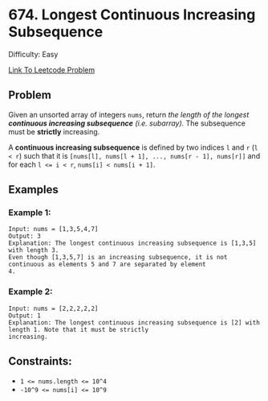 # 674. Longest Continuous Increasing Subsequence
Difficulty: Easy

[Link To Leetcode Problem](https://leetcode.com/problems/longest-continuous-increasing-subsequence/)

## Problem
Given an unsorted array of integers `nums`, return *the length of the longest **continuous increasing subsequence** (i.e. subarray).* The subsequence must be **strictly** increasing.

A **continuous increasing subsequence** is defined by two indices `l` and `r` (`l < r`) such that it is `[nums[l], nums[l + 1], ..., nums[r - 1], nums[r]]` and for each `l <= i < r`, `nums[i] < nums[i + 1]`.

## Examples
### Example 1:
```
Input: nums = [1,3,5,4,7]
Output: 3
Explanation: The longest continuous increasing subsequence is [1,3,5] with length 3.
Even though [1,3,5,7] is an increasing subsequence, it is not continuous as elements 5 and 7 are separated by element
4.
```
### Example 2:
```
Input: nums = [2,2,2,2,2]
Output: 1
Explanation: The longest continuous increasing subsequence is [2] with length 1. Note that it must be strictly
increasing.
```

## Constraints:
- `1 <= nums.length <= 10^4`
- `-10^9 <= nums[i] <= 10^9`